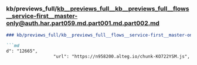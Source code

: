 ### kb/previews_full/kb__previews_full__kb__previews_full__flows__service-first__master-only@auth.har.part059.md.part001.md.part002.md

```md
### kb/previews_full/kb__previews_full__flows__service-first__master-only@auth.har.part059.md.part001.md (part 002)

```md
d": "12665",
                  "url": "https://n958200.alteg.io/chunk-KO722YSM.js",
         
```

```

```
